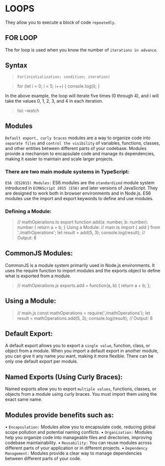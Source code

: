# LOOPS
They allow you to execute a block of code `repeatedly`.

## FOR LOOP
The for loop is used when you know the number of `iterations in advance`.

## Syntax
> `For(inintialization; condition; iteration)`

>for (let i = 0; i < 5; i++) {
>   console.log(i);
>}

In the above example, the loop will iterate five times (0 through 4), and i will take the values 0, 1, 2, 3, and 4 in each iteration.
> tsc –watch

## Modules
`Default export, curly braces`
modules are a way to organize code into `separate files` and `control the visibility` of variables, functions, classes, and other entities between different parts of your codebase. Modules provide a mechanism to encapsulate code and manage its dependencies, making it easier to maintain and scale larger projects.

### There are two main module systems in TypeScript:
`ES6 (ES2015) Modules:` ES6 modules are the `standardized` module system introduced in `ECMAScript 2015 (ES6)` and later versions of JavaScript. They are designed to work both in browser environments and in Node.js. ES6 modules use the import and export keywords to define and use modules.

### Defining a Module:

> // mathOperations.ts
> export function add(a: number, b: number): number {
>    return a + b;
>}
Using a Module:
> // main.ts
> import { add } from './mathOperations';
> let result = add(5, 3);
> console.log(result); // Output: 8

## CommonJS Modules:
CommonJS is a module system primarily used in Node.js environments. It uses the require function to import modules and the exports object to define what is exported from a module.
> // mathOperations.js
> exports.add = function(a, b) {
>     return a + b;
> };

## Using a Module:

> // main.js
> const mathOperations = require('./mathOperations');
> let result = mathOperations.add(5, 3);
> console.log(result); // Output: 8

## Default Export:
A default export allows you to export a `single value`, function, class, or object from a module. When you import a default export in another module, you can give it any name you want, making it more flexible. There can be only one default export per module.

## Named Exports (Using Curly Braces):
Named exports allow you to export `multiple values`, functions, classes, or objects from a module using curly braces. You must import them using the exact same name.

## Modules provide benefits such as:
•	`Encapsulation:` Modules allow you to encapsulate code, reducing global scope pollution and potential naming conflicts.
•	`Organization:` Modules help you organize code into manageable files and directories, improving codebase maintainability.
•	`Reusability:` You can reuse modules across different parts of your application or in different projects.
•	`Dependency Management:` Modules provide a clear way to manage dependencies between different parts of your code.


